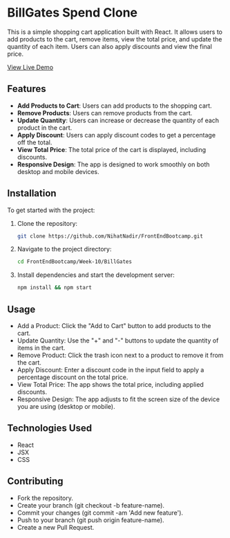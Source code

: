 # BillGates Spend Clone

This is a simple shopping cart application built with React. It allows users to add products to the cart, remove items, view the total price, and update the quantity of each item. Users can also apply discounts and view the final price.

[View Live Demo](https://front-end-bootcamp-swart.vercel.app/)

## Features

- **Add Products to Cart**: Users can add products to the shopping cart.
- **Remove Products**: Users can remove products from the cart.
- **Update Quantity**: Users can increase or decrease the quantity of each product in the cart.
- **Apply Discount**: Users can apply discount codes to get a percentage off the total.
- **View Total Price**: The total price of the cart is displayed, including discounts.
- **Responsive Design**: The app is designed to work smoothly on both desktop and mobile devices.


## Installation
To get started with the project:

1. Clone the repository:

   ```bash
   git clone https://github.com/NihatNadir/FrontEndBootcamp.git

2. Navigate to the project directory:
    ```bash
    cd FrontEndBootcamp/Week-10/BillGates
3. Install dependencies and start the development server:
    ```bash
    npm install && npm start

## Usage
- Add a Product: Click the "Add to Cart" button to add products to the cart.
- Update Quantity: Use the "+" and "-" buttons to update the quantity of items in the cart.
- Remove Product: Click the trash icon next to a product to remove it from the cart.
- Apply Discount: Enter a discount code in the input field to apply a percentage discount on the total price.
- View Total Price: The app shows the total price, including applied discounts.
- Responsive Design: The app adjusts to fit the screen size of the device you are using (desktop or mobile).

## Technologies Used
- React
- JSX
- CSS

## Contributing
- Fork the repository.
- Create your branch (git checkout -b feature-name).
- Commit your changes (git commit -am 'Add new feature').
- Push to your branch (git push origin feature-name).
- Create a new Pull Request.
